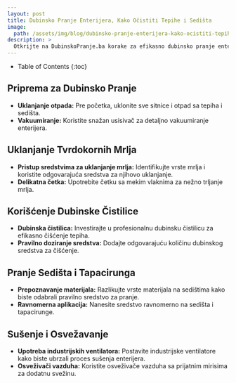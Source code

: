 ```yaml
---
layout: post
title: Dubinsko Pranje Enterijera, Kako Očistiti Tepihe i Sedišta
image: 
  path: /assets/img/blog/dubinsko-pranje-enterijera-kako-ocistiti-tepihe-i-sedista_dubinsko-pranje-ba.jpg
description: >
  Otkrijte na DubinskoPranje.ba korake za efikasno dubinsko pranje enterijera vašeg automobila. Saveti za uklanjanje mrlja, bakterija i neprijatnih mirisa.
---
```



- Table of Contents
{:toc}


## Priprema za Dubinsko Pranje

- **Uklanjanje otpada:** Pre početka, uklonite sve sitnice i otpad sa tepiha i sedišta.
- **Vakuumiranje:** Koristite snažan usisivač za detaljno vakuumiranje enterijera.

## Uklanjanje Tvrdokornih Mrlja

- **Pristup sredstvima za uklanjanje mrlja:** Identifikujte vrste mrlja i koristite odgovarajuća sredstva za njihovo uklanjanje.
- **Delikatna četka:** Upotrebite četku sa mekim vlaknima za nežno trljanje mrlja.

## Korišćenje Dubinske Čistilice

- **Dubinska čistilica:** Investirajte u profesionalnu dubinsku čistilicu za efikasno čišćenje tepiha.
- **Pravilno doziranje sredstva:** Dodajte odgovarajuću količinu dubinskog sredstva za čišćenje.

## Pranje Sedišta i Tapacirunga

- **Prepoznavanje materijala:** Razlikujte vrste materijala na sedištima kako biste odabrali pravilno sredstvo za pranje.
- **Ravnomerna aplikacija:** Nanesite sredstvo ravnomerno na sedišta i tapacirunge.

## Sušenje i Osvežavanje

- **Upotreba industrijskih ventilatora:** Postavite industrijske ventilatore kako biste ubrzali proces sušenja enterijera.
- **Osveživači vazduha:** Koristite osveživače vazduha sa prijatnim mirisima za dodatnu svežinu.